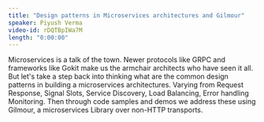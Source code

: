 ```yaml
---
title: "Design patterns in Microservices architectures and Gilmour"
speaker: Piyush Verma
video-id: rDQTBpIWa7M
length: "0:00:00"
---
```

Microservices is a talk of the town. Newer protocols like GRPC and frameworks like Gokit make us the armchair architects who have seen it all. But let's take a step back into thinking what are the common design patterns in building a microservices architectures. Varying from Request Response, Signal Slots, Service Discovery, Load Balancing, Error handling &nbsp; Monitoring. Then through code samples and demos we address these using Gilmour, a microservices Library over non-HTTP transports.